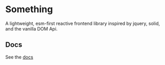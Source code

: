 # Something
A lightweight, esm-first reactive frontend library inspired by jquery, solid, and the vanilla DOM Api.

## Docs
See the [docs](/docs/index.md)
